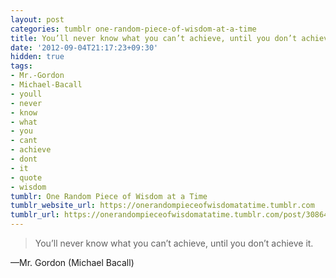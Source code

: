 ```yaml
---
layout: post
categories: tumblr one-random-piece-of-wisdom-at-a-time
title: You’ll never know what you can’t achieve, until you don’t achieve it.
date: '2012-09-04T21:17:23+09:30'
hidden: true
tags:
- Mr.-Gordon
- Michael-Bacall
- youll
- never
- know
- what
- you
- cant
- achieve
- dont
- it
- quote
- wisdom
tumblr: One Random Piece of Wisdom at a Time
tumblr_website_url: https://onerandompieceofwisdomatatime.tumblr.com
tumblr_url: https://onerandompieceofwisdomatatime.tumblr.com/post/30864865415/youll-never-know-what-you-cant-achieve-until
---
```

> You’ll never know what you can’t achieve, until you don’t achieve it.

—Mr. Gordon (Michael Bacall)
